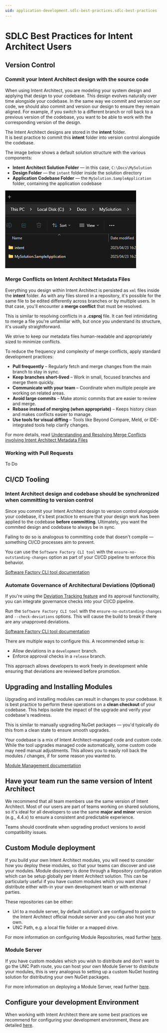 ```yaml
---
uid: application-development.sdlc-best-practices.sdlc-best-practices
---
```


# SDLC Best Practices for Intent Architect Users

## Version Control

### Commit your Intent Architect design with the source code

When using Intent Architect, you are modeling your system design and applying that design to your codebase. This design evolves naturally over time alongside your codebase. In the same way we commit and version our code, we should also commit and version our design to ensure they remain aligned. For example, if you switch to a different branch or roll back to a previous version of the codebase, you want to be able to work with the corresponding version of the design.

The Intent Architect designs are stored in the **intent** folder.  
It is best practice to commit this **intent** folder into version control alongside the codebase.

The image below shows a default solution structure with the various components:

- **Intent Architect Solution Folder** — in this case, `C:\Docs\MySolution`
- **Design Folder** — the `intent` folder inside the solution directory
- **Application Codebase Folder** — the `MySolution.SampleApplication` folder, containing the application codebase

![Folder Structure](./images/design-codebase-files.png)

### Merge Conflicts on Intent Architect Metadata Files

Everything you design within Intent Architect is persisted as `xml` files inside the **intent** folder. As with any files stored in a repository, it's possible for the same file to be edited differently across branches or by multiple users. In that case, you'll encounter a **merge conflict** that must be resolved.

This is similar to resolving conflicts in a **.csproj** file. It can feel intimidating to merge a file you're unfamiliar with, but once you understand its structure, it's usually straightforward.

We strive to keep our metadata files human-readable and appropriately sized to minimize conflicts.

To reduce the frequency and complexity of merge conflicts, apply standard development practices:

- **Pull frequently** – Regularly fetch and merge changes from the main branch to stay in sync.
- **Keep branches short-lived** – Work in small, focused branches and merge them quickly.
- **Communicate with your team** – Coordinate when multiple people are working on related areas.
- **Avoid large commits** – Make atomic commits that are easier to review and merge.
- **Rebase instead of merging (when appropriate)** – Keeps history clean and makes conflicts easier to manage.
- **Use tools for visual diffing** – Tools like Beyond Compare, Meld, or IDE-integrated tools help clarify changes.

For more details, read [Understanding and Resolving Merge Conflicts involving Intent Architect Metadata Files](xref:application-development.applications-and-solutions.understanding-and-resolving-merge-conflicts)

### Working with Pull Requests

To Do

## CI/CD Tooling

### Intent Architect design and codebase should be synchronized when committing to version control

Since you commit your Intent Architect design to version control alongside your codebase, it's best practice to ensure that your design work has been applied to the codebase **before committing**. Ultimately, you want the commited design and codebase to always be in sync.

Failing to do so is analogous to committing code that doesn't compile — something CI/CD processes aim to prevent.

You can use the `Software Factory CLI tool` with the `ensure-no-outstanding-changes` option as part of your CI/CD pipeline to enforce this behavior.

[Software Factory CLI tool documentation](xref:tools.software-factory-cli)

### Automate Governance of Architectural Deviations (Optional)

If you're using the [Deviation Tracking feature](xref:application-development.software-factory.about-software-factory-execution#the-deviations-screen) and its approval functionality, you can integrate governance checks into your CI/CD pipeline.

Run the `Software Factory CLI tool` with the `ensure-no-outstanding-changes` and `--check-deviations` options. This will cause the build to break if there are any unapproved deviations.

[Software Factory CLI tool documentation](xref:tools.software-factory-cli)

There are multiple ways to configure this. A recommended setup is:

- Allow deviations in a `development` branch.
- Enforce approval checks in a `release` branch.

This approach allows developers to work freely in development while ensuring that deviations are reviewed before promotion.

## Upgrading and Installing Modules

Upgrading and installing modules can result in changes to your codebase. It is best practice to perform these operations on a **clean checkout** of your codebase. This helps isolate the impact of the upgrade and verify your codebase's readiness.

This is similar to manually upgrading NuGet packages — you'd typically do this from a clean state to ensure smooth upgrades.

Your codebase is a mix of Intent Architect–managed code and custom code. While the tool upgrades managed code automatically, some custom code may need manual adjustments.
This allows you to easily roll back the modules / changes, if for some reason you wanted to.

[Module Management documentation](xref:application-development.applications-and-solutions.about-modules)

## Have your team run the same version of Intent Architect

We recommend that all team members use the same version of Intent Architect. Most of our users are part of teams working on shared solutions, so it's ideal for all developers to use the same **major and minor** version (e.g., 4.4.x) to ensure a consistent and predictable experience.

Teams should coordinate when upgrading product versions to avoid compatibility issues.

## Custom Module deployment

If you build your own Intent Architect modules, you will need to consider how you deploy these modules, so that your teams can discover and use your modules.
Module discovery is done through a Repository configuration which can be setup globally per Intent Architect solution. This can be particularly useful if you have custom modules which you want share / distribute either with-in your own development team or with external parties.

These repositories can be either:

- Url to a module server, by default solution's are configured to point to the Intent Architect official module server and you can also host your own.
- UNC Path, e.g. a local file folder or a mapped drive.

For more information on configuring Module Repositories, read further [here](xref:application-development.applications-and-solutions.how-to-manage-repositories).

### Module Server

If you have custom modules which you wish to distribute and don't want to go the UNC Path route, you can host your own Module Server to distribute your modules, this is very analogous to setting up a custom NuGet hosting solution for distributing your own NuGet packages.

For more information on deploying a Module Server, read further [here](xref:tools.module-server).

## Configure your development Environment

When working with Intent Architect there are some best practices we recommend for configuring your development environment, these are detailed [here](xref:application-development.development-environment-setup.development-environment-setup).
